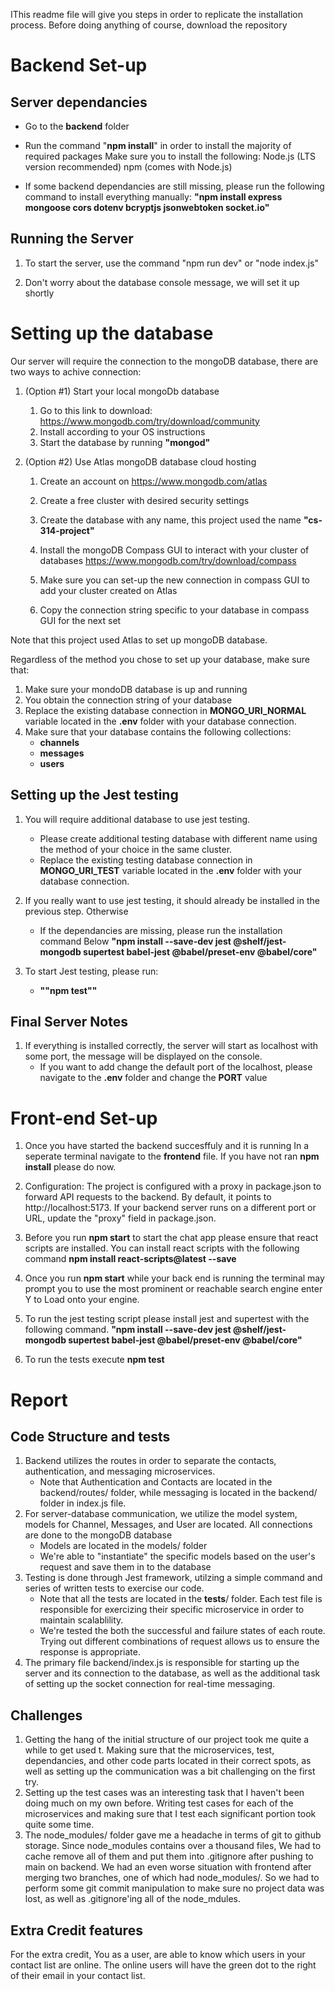 IThis readme file will give you steps in order to replicate the installation process. Before doing anything of course, download the repository 

# Backend Set-up

## Server dependancies

- Go to the **backend** folder

- Run the command "**npm install**" in order to install the majority of required packages
    Make sure you to install the following: 
        Node.js (LTS version recommended)
        npm (comes with Node.js)

- If some backend dependancies are still missing, please run the following command to install everything manually: **"npm install express mongoose cors dotenv bcryptjs jsonwebtoken socket.io"**

## Running the Server

1. To start the server, use the command
    "npm run dev"  or "node index.js"

2. Don't worry about the database console message, we will set it up shortly

# Setting up the database

Our server will require the connection to the mongoDB database, there are two ways to achive connection: 

1. (Option #1) Start your local mongoDb database 
    1. Go to this link to download:  https://www.mongodb.com/try/download/community
    2. Install according to your OS instructions
    3. Start the database by running **"mongod"**

2. (Option #2) Use Atlas mongoDB database cloud hosting 
    1. Create an account on https://www.mongodb.com/atlas
    2. Create a free cluster with desired security settings

    3. Create the database with any name, this project used the name **"cs-314-project"**
    4. Install the mongoDB Compass GUI to interact with your cluster of databases https://www.mongodb.com/try/download/compass
    5. Make sure you can set-up the new connection in compass GUI to add your cluster created on Atlas
    6. Copy the connection string specific to your database in compass GUI for the next set

Note that this project used Atlas to set up mongoDB database.

Regardless of the method you chose to set up your database, make sure that:
1. Make sure your mondoDB database is up and running
2. You obtain the connection string of your database
3. Replace the existing database connection in **MONGO_URI_NORMAL** variable located in the **.env** folder with your database connection.
4. Make sure that your database contains the following collections:
    - **channels**
    - **messages**
    - **users**

## Setting up the Jest testing

1. You will require additional database to use jest testing. 
    - Please create additional testing database with different name using the method of your choice in the same cluster. 
    - Replace the existing testing database connection in **MONGO_URI_TEST** variable located in the **.env** folder with your database connection.

2. If you really want to use jest testing, it should already be installed in the previous step. Otherwise
    - If the dependancies are missing, please run the installation command Below
        **"npm install --save-dev jest @shelf/jest-mongodb supertest babel-jest @babel/preset-env @babel/core"**

3. To start Jest testing, please run:
    - **""npm test""**

##  Final Server Notes

1.  If everything is installed correctly, the server will start as localhost with some port, the message will be displayed on the console.
    - If you want to add change the default port of the localhost, please navigate to the **.env** folder and change the **PORT** value

# Front-end Set-up

1. Once you have started the backend succesffuly and it is running In a seperate terminal navigate to the **frontend** file. If you have not ran **npm install** please do now.

2. Configuration: The project is configured with a proxy in package.json to forward API requests to the backend. By default, it points to http://localhost:5173. If your backend server runs on a different port or URL, update the "proxy" field in package.json.

 3. Before you run **npm start** to start the chat app please ensure that react scripts are installed.
        You can install react scripts with the following command **npm install react-scripts@latest --save**

 4. Once you run **npm start** while your back end is running the terminal may prompt you to use the most prominent or reachable search engine enter Y to Load onto your engine.

5. To run the jest testing script please install jest and supertest with the following command. **"npm install --save-dev jest @shelf/jest-mongodb supertest babel-jest @babel/preset-env @babel/core"**

6. To run the tests execute **npm test**



# Report

## Code Structure and tests

1. Backend utilizes the routes in order to separate the contacts, authentication, and messaging microservices. 
    - Note that Authentication and Contacts are located in the backend/routes/ folder, while messaging is located in the backend/ folder in index.js file. 
2. For server-database communication, we utilize the model system, models for Channel, Messages, and User are located. All connections are done to the mongoDB database
    - Models are located in the models/ folder
    - We're able to "instantiate" the specific models based on the user's request and save them in to the database
3. Testing is done through Jest framework, utilzing a simple command and series of written tests to exercise our code.
    - Note that all the tests are located in the __tests__/ folder. Each test file is responsible for exercizing their specific microservice in order to maintain scalablility.
    - We're tested the both the successful and failure states of each route. Trying out different combinations of request allows us to ensure the response is appropriate.
4. The primary file backend/index.js is responsible for starting up the server and its connection to the database, as well as the additional task of setting up the socket connection for real-time messaging.


## Challenges

1. Getting the hang of the initial structure of our project took me quite a while to get used t. Making sure that the microservices, test, dependancies, and other code parts located in their correct spots, as well as setting up the communication was a bit challenging on the first try.
2. Setting up the test cases was an interesting task that I haven't been doing much on my own before. Writing test cases for each of the microservices and making sure that I test each significant portion took quite some time.
3. The node_modules/ folder gave me a headache in terms of git to github storage. Since node_modules contains over a thousand files, We had to cache remove all of them and put them into .gitignore after pushing to main on backend. We had an even worse situation with frontend after merging two branches, one of which had node_modules/. So we had to perform some git commit manipulation to make sure no project data was lost, as well as .gitignore'ing all of the node_mdules.


## Extra Credit features

For the extra credit, You as a user, are able to know which users in your contact list are online. The online users will have the green dot to the right of their email in your contact list. 
